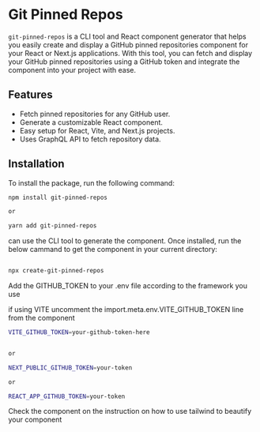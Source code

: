 # Git Pinned Repos

`git-pinned-repos` is a CLI tool and React component generator that helps you easily create and display a GitHub pinned repositories component for your React or Next.js applications. With this tool, you can fetch and display your GitHub pinned repositories using a GitHub token and integrate the component into your project with ease.

## Features

- Fetch pinned repositories for any GitHub user.
- Generate a customizable React component.
- Easy setup for React, Vite, and Next.js projects.
- Uses GraphQL API to fetch repository data.

## Installation

To install the package, run the following command:

```bash
npm install git-pinned-repos

or

yarn add git-pinned-repos

```
can use the CLI tool to generate the component. Once installed, run the below cammand to get the component in your current directory:

```bash

npx create-git-pinned-repos

```
Add the GITHUB_TOKEN to your .env file according to the framework you use


if using VITE uncomment the import.meta.env.VITE_GITHUB_TOKEN  line from the component
```bash
VITE_GITHUB_TOKEN=your-github-token-here 


or

NEXT_PUBLIC_GITHUB_TOKEN=your-token

or

REACT_APP_GITHUB_TOKEN=your-token

```

Check the component on the instruction on how to use tailwind to beautify your component

